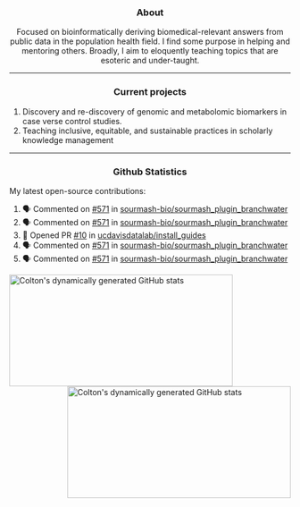<!--
Inspiration derived from:
1. https://zzetao.github.io/awesome-github-profile/
2. https://github.com/spcanelon
3. https://github.com/tallguyjenks

Tools used:
1. https://github.com/anuraghazra/github-readme-stats
2. https://github.com/jamesgeorge007/github-activity-readme
3. https://github.com/topics/profile-readme
-->

<h3 align="center">About</h3>

<p align="center">
Focused on bioinformatically deriving biomedical-relevant answers from public data in the population health field. 
I find some purpose in helping and mentoring others. Broadly, I aim to eloquently teaching topics that are esoteric and under-taught.
</p>

---

<h3 align="center">Current projects</h3>

1. Discovery and re-discovery of genomic and metabolomic biomarkers in case verse control studies.
2. Teaching inclusive, equitable, and sustainable practices in scholarly knowledge management

---

<h3 align="center">Github Statistics</h3>

My latest open-source contributions:

<!--START_SECTION:activity-->
1. 🗣 Commented on [#571](https://github.com/sourmash-bio/sourmash_plugin_branchwater/issues/571#issuecomment-2581343020) in [sourmash-bio/sourmash_plugin_branchwater](https://github.com/sourmash-bio/sourmash_plugin_branchwater)
2. 🗣 Commented on [#571](https://github.com/sourmash-bio/sourmash_plugin_branchwater/issues/571#issuecomment-2581327848) in [sourmash-bio/sourmash_plugin_branchwater](https://github.com/sourmash-bio/sourmash_plugin_branchwater)
3. 💪 Opened PR [#10](https://github.com/ucdavisdatalab/install_guides/pull/10) in [ucdavisdatalab/install_guides](https://github.com/ucdavisdatalab/install_guides)
4. 🗣 Commented on [#571](https://github.com/sourmash-bio/sourmash_plugin_branchwater/issues/571#issuecomment-2573796922) in [sourmash-bio/sourmash_plugin_branchwater](https://github.com/sourmash-bio/sourmash_plugin_branchwater)
5. 🗣 Commented on [#571](https://github.com/sourmash-bio/sourmash_plugin_branchwater/issues/571#issuecomment-2573776442) in [sourmash-bio/sourmash_plugin_branchwater](https://github.com/sourmash-bio/sourmash_plugin_branchwater)
<!--END_SECTION:activity-->

<a href="https://github.com/ccbaumler">
  <img height="200" width=400 align="left" alt="Colton's dynamically generated GitHub stats" src="https://github-readme-stats.vercel.app/api?username=ccbaumler&show_icons=true&title_color=434d58&icon_color=fa8072&ring_color=ba55d3"/>
</a>
<a href="https://github.com/ccbaumler">
  <img height="200" width=400 align="right" alt="Colton's dynamically generated GitHub stats" src="https://github-readme-stats.vercel.app/api/top-langs/?username=ccbaumler&layout=compact&langs_count=6&card_width=320&title_color=434d58&hide=Standard%20ML,%20TeX,%20Jupyter%20Notebook" />
</a>
